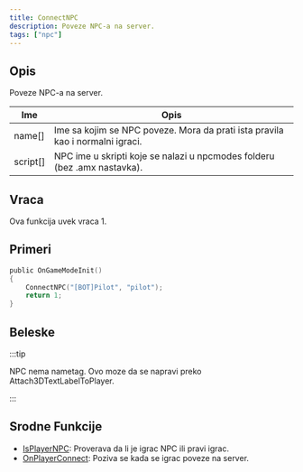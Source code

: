 ```yaml
---
title: ConnectNPC
description: Poveze NPC-a na server.
tags: ["npc"]
---
```


## Opis

Poveze NPC-a na server.

| Ime      | Opis                                                                          |
| -------- | ----------------------------------------------------------------------------- |
| name[]   | Ime sa kojim se NPC poveze. Mora da prati ista pravila kao i normalni igraci. |
| script[] | NPC ime u skripti koje se nalazi u npcmodes folderu (bez .amx nastavka).      |

## Vraca

Ova funkcija uvek vraca 1.

## Primeri

```c
public OnGameModeInit()
{
    ConnectNPC("[BOT]Pilot", "pilot");
    return 1;
}
```

## Beleske

:::tip

NPC nema nametag. Ovo moze da se napravi preko Attach3DTextLabelToPlayer.

:::

## Srodne Funkcije

- [IsPlayerNPC](IsPlayerNPC.md): Proverava da li je igrac NPC ili pravi igrac.
- [OnPlayerConnect](../callbacks/OnPlayerConnect.md): Poziva se kada se igrac poveze na server.
